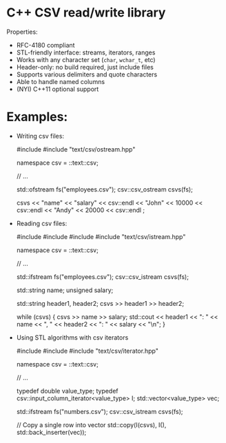 C++ CSV read/write library
==========================

Properties:

* RFC-4180 compliant
* STL-friendly interface: streams, iterators, ranges
* Works with any character set (`char`, `wchar_t`, etc)
* Header-only: no build required, just include files
* Supports various delimiters and quote characters
* Able to handle named columns
* (NYI) C++11 optional support

Examples:
=========

* Writing csv files:

	#include <fstream>
	#include "text/csv/ostream.hpp"
	
	namespace csv = ::text::csv;
	
    // ...
	
    std::ofstream fs("employees.csv");
	csv::csv_ostream csvs(fs);
	
	
	csvs << "name" << "salary" << csv::endl
		 << "John" << 10000 << csv::endl
		 << "Andy" << 20000 << csv::endl
		 ;

* Reading csv files:

	#include <fstream>
	#include <iostream>
	#include <string>
	#include "text/csv/istream.hpp"
	
	namespace csv = ::text::csv;
	
	// ...
	
	std::ifstream fs("employees.csv");
	csv::csv_istream csvs(fs);
	
	std::string name;
	unsigned salary;
	
	std::string header1, header2;
	csvs >> header1 >> header2;
	
	while (csvs) {
	    csvs >> name >> salary;
		std::cout << header1 << ": " << name << ", "
	              << header2 << ": " << salary << "\n";
	}

* Using STL algorithms with csv iterators

	#include <fstream>
	#include <algorithm>
	#include "text/csv/iterator.hpp"
	
	namespace csv = ::text::csv;
	
	// ...
	
	typedef double value_type;
	typedef csv::input_column_iterator<value_type> I;
	std::vector<value_type> vec;
	
	std::ifstream fs("numbers.csv");
	csv::csv_istream csvs(fs);
	
	// Copy a single row into vector
	std::copy(I(csvs), I(), std::back_inserter(vec));
	


